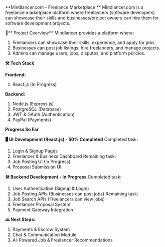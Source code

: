 **Mindlancer.com - Freelance Marketplace  **
Mindlancer.com is a freelance marketplace platform where freelancers (software developers) can showcase their skills and businesses/project owners can hire them for software development projects.

📌** Project Overview**
Mindlancer provides a platform where:
 1. Freelancers can showcase their skills, experience, and apply for jobs.
 2. Businesses can post job listings, hire freelancers, and manage projects.
 3. Admins can manage users, jobs, disputes, and platform policies.

**🛠️ Tech Stack**

**Frontend:**
 1. React.js (In Progress)

**Backend:**
 1. Node.js (Express.js)
 2. PostgreSQL (Database)
 3. JWT & OAuth (Authentication)
 4. PayPal (Payments)


**Progress So Far**

**🖥️ UI Development (React.js) - 50% Completed**
Completed task:  
 1. Login & Signup Pages
 2. Freelancer & Business Dashboard
Remaining task:
 1. Job Posting UI (In Progress)
 2. Proposal Submission UI
 
**🛠️ Backend Development - In Progress**
Completed task: 
 1. User Authentication (Signup & Login)
 2. Job Posting APIs (Businesses can post jobs)
Remaining task:
 1. Job Search APIs (Freelancers can view jobs)
 2. Freelancer Proposal System
 3. Payment Gateway Integration


**🔜 Next Steps:**
1. Payments & Escrow System
2. Chat & Communication Module
3. AI-Powered Job & Freelancer Recommendations
